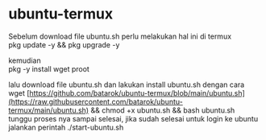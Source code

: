 # ubuntu-termux
Sebelum download file ubuntu.sh perlu melakukan hal ini di termux \
pkg update -y && pkg upgrade -y

kemudian \
pkg -y install wget proot

lalu download file ubuntu.sh dan lakukan install ubuntu.sh dengan cara \
wget [https://github.com/batarok/ubuntu-termux/blob/main/ubuntu.sh](https://raw.githubusercontent.com/batarok/ubuntu-termux/main/ubuntu.sh) && chmod +x ubuntu.sh && bash ubuntu.sh \
tunggu proses nya sampai selesai, jika sudah selesai untuk login ke ubuntu jalankan perintah ./start-ubuntu.sh
